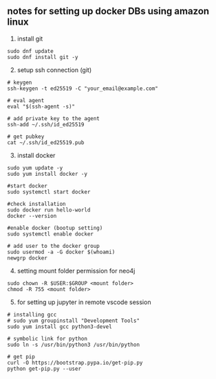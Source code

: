 ## notes for setting up docker DBs using amazon linux

1. install git 

```
sudo dnf update
sudo dnf install git -y
```

2. setup ssh connection (git)
```
# keygen
ssh-keygen -t ed25519 -C "your_email@example.com"

# eval agent
eval "$(ssh-agent -s)"

# add private key to the agent
ssh-add ~/.ssh/id_ed25519

# get pubkey
cat ~/.ssh/id_ed25519.pub
```

3. install docker
```
sudo yum update -y
sudo yum install docker -y

#start docker
sudo systemctl start docker

#check installation
sudo docker run hello-world
docker --version

#enable docker (bootup setting)
sudo systemctl enable docker

# add user to the docker group
sudo usermod -a -G docker $(whoami)
newgrp docker
```

4. setting mount folder permission for neo4j

```
sudo chown -R $USER:$GROUP <mount folder>
chmod -R 755 <mount folder>
```


5. for setting up jupyter in remote vscode session

```
# installing gcc
# sudo yum groupinstall "Development Tools" 
sudo yum install gcc python3-devel

# symbolic link for python
sudo ln -s /usr/bin/python3 /usr/bin/python

# get pip 
curl -O https://bootstrap.pypa.io/get-pip.py
python get-pip.py --user


```
